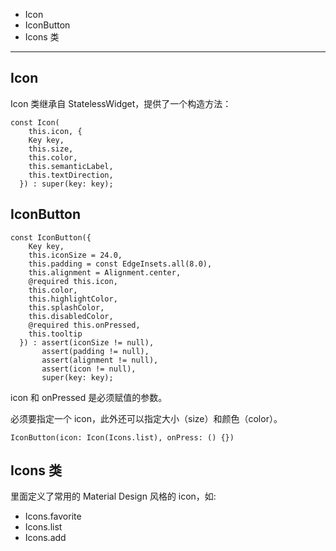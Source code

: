 * Icon
* IconButton
* Icons 类

---

## Icon

Icon 类继承自 StatelessWidget，提供了一个构造方法：

```
const Icon(
    this.icon, {
    Key key,
    this.size,
    this.color,
    this.semanticLabel,
    this.textDirection,
  }) : super(key: key);
```

## IconButton

```
const IconButton({
    Key key,
    this.iconSize = 24.0,
    this.padding = const EdgeInsets.all(8.0),
    this.alignment = Alignment.center,
    @required this.icon,
    this.color,
    this.highlightColor,
    this.splashColor,
    this.disabledColor,
    @required this.onPressed,
    this.tooltip
  }) : assert(iconSize != null),
       assert(padding != null),
       assert(alignment != null),
       assert(icon != null),
       super(key: key);
```

icon 和 onPressed 是必须赋值的参数。

必须要指定一个 icon，此外还可以指定大小（size）和颜色（color）。

`IconButton(icon: Icon(Icons.list), onPress: () {})`


## Icons 类

里面定义了常用的 Material Design 风格的 icon，如:
* Icons.favorite
* Icons.list
* Icons.add
